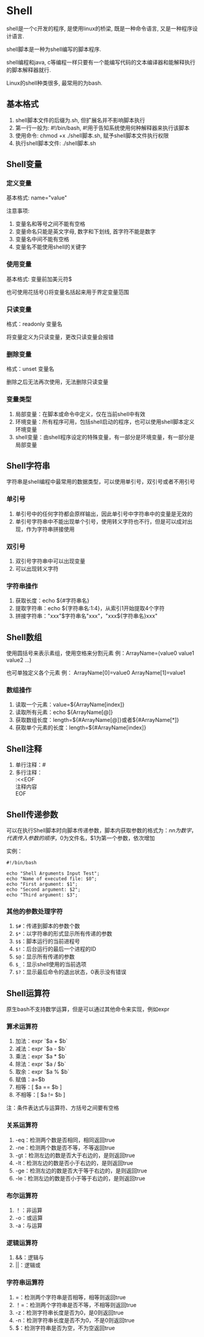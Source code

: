 # Shell
shell是一个c开发的程序, 是使用linux的桥梁, 既是一种命令语言, 又是一种程序设计语言.

shell脚本是一种为shell编写的脚本程序.

shell编程和java, c等编程一样只要有一个能编写代码的文本编译器和能解释执行的脚本解释器就行.

Linux的shell种类很多, 最常用的为bash.

## 基本格式
1. shell脚本文件的后缀为.sh, 但扩展名并不影响脚本执行
2. 第一行一般为: #!/bin/bash, #!用于告知系统使用何种解释器来执行该脚本
3. 使用命令: chmod +x ./shell脚本.sh, 赋予shell脚本文件执行权限
4. 执行shell脚本文件: ./shell脚本.sh

## Shell变量

### 定义变量
基本格式: name="value" 

注意事项:   
1. 变量名和等号之间不能有空格
2. 变量命名只能是英文字母, 数字和下划线, 首字符不能是数字
3. 变量名中间不能有空格
4. 变量名不能使用shell的关键字


### 使用变量
基本格式: 变量前加美元符$

也可使用花括号\{}将变量名括起来用于界定变量范围

### 只读变量
格式：readonly 变量名

将变量定义为只读变量，更改只读变量会报错

### 删除变量
格式：unset 变量名

删除之后无法再次使用，无法删除只读变量

### 变量类型
1. 局部变量：在脚本或命令中定义，仅在当前shell中有效
2. 环境变量：所有程序可用，包括shell启动的程序，也可以使用shell脚本定义环境变量
3. shell变量：由shell程序设定的特殊变量，有一部分是环境变量，有一部分是局部变量

## Shell字符串
字符串是shell编程中最常用的数据类型，可以使用单引号，双引号或者不用引号

### 单引号
1. 单引号中的任何字符都会原样输出，因此单引号中字符串中的变量是无效的
2. 单引号字符串中不能出现单个引号，使用转义字符也不行，但是可以成对出现，作为字符串拼接使用

### 双引号
1. 双引号字符串中可以出现变量
2. 可以出现转义字符

### 字符串操作
1. 获取长度：echo ${#字符串名}
2. 提取字符串：echo ${字符串名:1:4}，从索引1开始提取4个字符
3. 拼接字符串："xxx"$字符串名"xxx"，"xxx${字符串名}xxx"

## Shell数组
使用圆括号来表示素组，使用空格来分割元素
例：ArrayName=(value0 value1 value2 ...)

也可单独定义各个元素
例：
ArrayName[0]=value0
ArrayName[1]=value1

### 数组操作
1. 读取一个元素：value=${ArrayName[index]}
2. 读取所有元素：echo ${ArrayName[@]}
3. 获取数组长度：length=${#ArrayName[@]}或者${#ArrayName[*]}
4. 获取单个元素的长度：length=${#ArrayName[index]}


## Shell注释
1. 单行注释：#
2. 多行注释：   
:<<EOF   
注释内容   
EOF

## Shell传递参数
可以在执行Shell脚本时向脚本传递参数，脚本内获取参数的格式为：$n
n为数字，代表传入参数的顺序，$0为文件名，$1为第一个参数，依次增加

实例：
```
#!/bin/bash

echo "Shell Arguments Input Test";
echo "Name of executed file: $0";
echo "First argument: $1";
echo "Second argument: $2";
echo "Third argument: $3";
```

### 其他的参数处理字符
1. `$#`：传递到脚本的参数个数
2. `$*`：以字符串的形式显示所有传递的参数
3. `$$`：脚本运行的当前进程号
4. `$!`：后台运行的最后一个进程的ID
5. `$@`：显示所有传递的参数
6. `$_`：显示shell使用的当前选项
7. `$?`：显示最后命令的退出状态，0表示没有错误

## Shell运算符
原生bash不支持数学运算，但是可以通过其他命令来实现，例如expr

### 算术运算符
1. 加法：expr \`$a + $b`
2. 减法：expr \`$a - $b`
3. 乘法：expr \`$a \* $b`
4. 除法：expr \`$a / $b`
5. 取余：expr \`$a % $b`
6. 赋值：a=$b
7. 相等：\[ $a == $b ]
8. 不相等：\[ $a != $b ]   

注：条件表达式与运算符、方括号之间要有空格

### 关系运算符
1. -eq：检测两个数是否相同，相同返回true
2. -ne：检测两个数是否不等，不等返回true
3. -gt：检测左边的数是否大于右边的，是则返回true
4. -lt：检测左边的数是否小于右边的，是则返回true
5. -ge：检测左边的数是否大于等于右边的，是则返回true
6. -le：检测左边的数是否小于等于右边的，是则返回true

### 布尔运算符
1. ！：非运算
2. -o：或运算
3. -a：与运算

### 逻辑运算符
1. &&：逻辑与
2. ||：逻辑或

### 字符串运算符
1. =：检测两个字符串是否相等，相等则返回true
2. ！=：检测两个字符串是否不等，不相等则返回true
3. -z：检测字符串长度是否为0，是0则返回true
4. -n：检测字符串长度是否不为0，不是0则返回true
5. $：检测字符串是否为空，不为空返回true
